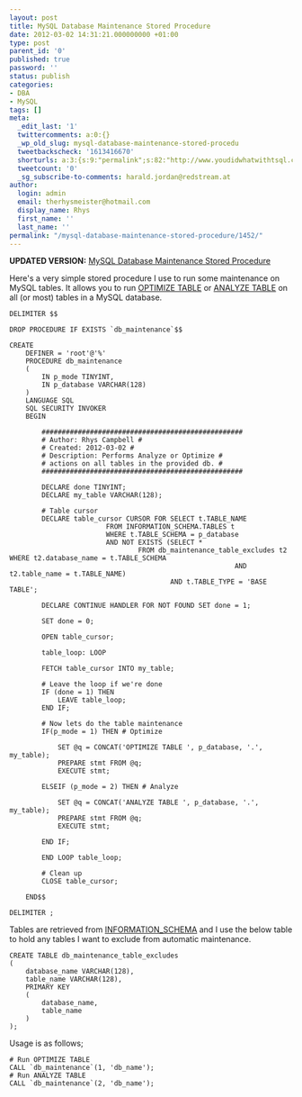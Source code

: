 ```yaml
---
layout: post
title: MySQL Database Maintenance Stored Procedure
date: 2012-03-02 14:31:21.000000000 +01:00
type: post
parent_id: '0'
published: true
password: ''
status: publish
categories:
- DBA
- MySQL
tags: []
meta:
  _edit_last: '1'
  twittercomments: a:0:{}
  _wp_old_slug: mysql-database-maintenance-stored-procedu
  tweetbackscheck: '1613416670'
  shorturls: a:3:{s:9:"permalink";s:82:"http://www.youdidwhatwithtsql.com/mysql-database-maintenance-stored-procedure/1452";s:7:"tinyurl";s:26:"http://tinyurl.com/84wgztn";s:4:"isgd";s:19:"http://is.gd/EoXoie";}
  tweetcount: '0'
  _sg_subscribe-to-comments: harald.jordan@redstream.at
author:
  login: admin
  email: therhysmeister@hotmail.com
  display_name: Rhys
  first_name: ''
  last_name: ''
permalink: "/mysql-database-maintenance-stored-procedure/1452/"
---
```

 **UPDATED VERSION:** [MySQL Database Maintenance Stored Procedure](http://www.youdidwhatwithtsql.com/mysql-database-maintenance-stored-procedure-update/1738/ "MySQL Database Maintenance Stored Procedure")

Here's a very simple stored procedure I use to run some maintenance on MySQL tables. It allows you to run [OPTIMIZE TABLE](http://dev.mysql.com/doc/refman/5.5/en/optimize-table.html "MySQL OPTIMIZE TABLE") or [ANALYZE TABLE](http://dev.mysql.com/doc/refman/5.5/en/analyze-table.html "MySQL ANALYZE TABLE") on all (or most) tables in a MySQL database.

```
DELIMITER $$

DROP PROCEDURE IF EXISTS `db_maintenance`$$

CREATE
    DEFINER = 'root'@'%'
    PROCEDURE db_maintenance
    (
		IN p_mode TINYINT,
		IN p_database VARCHAR(128)
    )
    LANGUAGE SQL
    SQL SECURITY INVOKER
    BEGIN

		##################################################
		# Author: Rhys Campbell #
		# Created: 2012-03-02 #
		# Description: Performs Analyze or Optimize #
		# actions on all tables in the provided db. #
		##################################################

		DECLARE done TINYINT;
		DECLARE my_table VARCHAR(128);

		# Table cursor
		DECLARE table_cursor CURSOR FOR SELECT t.TABLE_NAME
						FROM INFORMATION_SCHEMA.TABLES t
						WHERE t.TABLE_SCHEMA = p_database
						AND NOT EXISTS (SELECT *
								FROM db_maintenance_table_excludes t2 WHERE t2.database_name = t.TABLE_SCHEMA
														AND t2.table_name = t.TABLE_NAME)
										AND t.TABLE_TYPE = 'BASE TABLE';

		DECLARE CONTINUE HANDLER FOR NOT FOUND SET done = 1;

		SET done = 0;

		OPEN table_cursor;

		table_loop: LOOP

		FETCH table_cursor INTO my_table;

		# Leave the loop if we're done
		IF (done = 1) THEN
			LEAVE table_loop;
		END IF;

		# Now lets do the table maintenance
		IF(p_mode = 1) THEN # Optimize

			SET @q = CONCAT('OPTIMIZE TABLE ', p_database, '.', my_table);
			PREPARE stmt FROM @q;
			EXECUTE stmt;

		ELSEIF (p_mode = 2) THEN # Analyze

			SET @q = CONCAT('ANALYZE TABLE ', p_database, '.', my_table);
			PREPARE stmt FROM @q;
			EXECUTE stmt;

		END IF;

		END LOOP table_loop;

		# Clean up
		CLOSE table_cursor;

    END$$

DELIMITER ;
```

Tables are retrieved from [INFORMATION\_SCHEMA](http://dev.mysql.com/doc/refman/5.5/en/information-schema.html "INFORMATION\_SCHEMA") and I use the below table to hold any tables I want to exclude from automatic maintenance.

```
CREATE TABLE db_maintenance_table_excludes
(
	database_name VARCHAR(128),
	table_name VARCHAR(128),
	PRIMARY KEY
	(
		database_name,
		table_name
	)
);
```

Usage is as follows;

```
# Run OPTIMIZE TABLE
CALL `db_maintenance`(1, 'db_name');
# Run ANALYZE TABLE
CALL `db_maintenance`(2, 'db_name');
```
